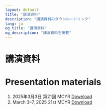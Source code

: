 ```yaml
---
layout: default
title: "講演資料"
description: "講演資料のダウンロードリンク"
lang: ja
og_title: "講演資料"
og_description: "講演資料を掲載"
---
```


<div class="hero">
  <h1 class="lang-ja">講演資料</h1>
  <h1 class="lang-en">Presentation materials</h1>
</div>

<div class="profile-box">
  <ol class="timeline">
    <li class="lang-ja">
      <span class="date">2025年3月3日</span>
      <span class="desc">第21回 MCYR</span>
      <a href="https://drive.google.com/file/d/1qMdAA78Hloo-NaGgGwAdqFCvfrIgkd6L/view">Download</a>
    </li>
    <li class="lang-en">
      <span class="date">March 3–7, 2025</span>
      <span class="desc">21st MCYR</span>
      <a href="https://drive.google.com/file/d/1qMdAA78Hloo-NaGgGwAdqFCvfrIgkd6L/view">Download</a>
    </li>
  </ol>
</div>
